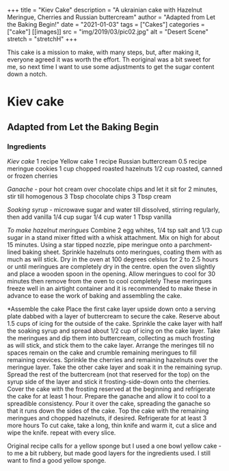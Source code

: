 +++
title = "Kiev Cake"
description = "A ukrainian cake with Hazelnut Meringue, Cherries and Russian buttercream"
author = "Adapted from Let the Baking Begin!"
date = "2021-01-03"
tags = ["Cakes"]
categories = ["cake"]
[[images]]
  src = "img/2019/03/pic02.jpg"
  alt = "Desert Scene"
  stretch = "stretchH"
+++

This cake is a mission to make, with many steps, but, after making it, everyone agreed it was worth the effort. Th eoriginal was a bit sweet for me, so next time I want to use some adjustments to get the sugar content down a notch.

# Kiev cake

## Adapted from Let the Baking Begin

### Ingredients


*Kiev cake* 
1 recipe Yellow cake
1 recipe Russian buttercream
0.5 recipe meringue cookies
1 cup chopped roasted hazelnuts
1/2 cup roasted, canned or frozen cherries

*Ganache* - pour hot cream over chocolate chips and let it sit for 2 minutes, stir till homogenous
3 Tbsp chocolate chips 
3 Tbsp cream

*Soaking syrup* - microwave sugar and water till dissolved, stirring regularly, then add vanilla
1/4 cup sugar
1/4 cup water
1 Tbsp vanilla

*To make hazelnut meringues*
Combine 2 egg whites, 1/4 tsp salt and 1/3 cup sugar in a stand mixer fitted with a whisk attachment.
Mix on high for about 15 minutes.
Using a star tipped nozzle, pipe meringue onto a parchment-lined baking sheet.
Sprinkle hazelnuts onto meringues, coating them with as much as will stick.
Dry in the oven at 100 degrees celsius for 2 to 2.5 hours or until meringues are completely dry in the centre.
open the oven slightly and place a wooden spoon in the opening. 
Allow meringues to cool for 30 minutes then remove from the oven to cool completely
These meringues freeze well in an airtight container and it is recommended to make these in advance to ease the work of baking and assembling the cake.

*Assemble the cake
Place the first cake layer upside down onto a serving plate dabbed with a layer of buttercream to secure the cake.
Reserve about 1.5 cups of icing for the outside of the cake.
Sprinkle the cake layer with half the soaking syrup and spread about 1/2 cup of icing on the cake layer.
Take the meringues and dip them into buttercream, collecting as much frosting as will stick, and stick them to the cake layer.
Arrange the meringes till no spaces remain on the cake and crumble remaining meringues to fill remaining crevices.
Sprinkle the cherries and remaining hazelnuts over the meringue layer.
Take the other cake layer and soak it in the remaining syrup.
Spread the rest of the buttercream (not that reserved for the top) on the syrup side of the layer and stick it frosting-side-down onto the cherries.
Cover the cake with the frosting reserved at the beginning and refrigerate the cake for at least 1 hour.
Prepare the ganache and allow it to cool to a spreadible consistency. 
Pour it over the cake, spreading the ganache so that it runs down the sides of the cake.
Top the cake with the remaining meringues and chopped hazelnuts, if desired.
Refrigerate for at least 3 more hours 
To cut cake, take a long, thin knife and warm it, cut a slice and wipe the knife. repeat with every slice.

Original recipe calls for a yellow sponge but I used a one bowl yellow cake - to me a bit rubbery, but made good layers for the ingredients used. I still want to find a good yellow sponge.
